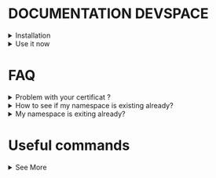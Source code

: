 # DOCUMENTATION DEVSPACE

<details>
  <summary>Installation</summary>
  
  ## Installation on Ubuntu  
* Install [devspace CLI](https://devspace.sh/cli/docs/quickstart#1-download-cli) (v5.15)
* Ensure you have docker, helm (v2.17.0) and kubectl installed on your machine
  ## DETAILS Installation on Ubuntu
* [Download 2.17.0](https://get.helm.sh/helm-v2.17.0-linux-amd64.tar.gz)
-> Extract here
-> On terminal access to last folder of helm downloaded file
-> which helm
-> sudo mv helm (copy/paste result of last commande)
-> helm version
</details>

<details>
  
   <summary>Use it now</summary>

<br />

### First time
If this is the first time you start devspace, run the following command to tell devspace which namespace you prefer to use:

```bash
devspace use namespace my-namespace
```
<br />

### Deploy the applicationsudo vim /etc/hosts
All devspace commands must be run at the root of the folder.

To deploy your application, run the following command:

```bash
devspace deploy
```
<br />

### Update your hosts file for the new ingress(es)

When creating ingresses, you need to update your hosts file to map the custom domain(s) with the Ingress Controller Nginx IP, `34.79.192.20`.
DO IT => sudo vim /etc/hosts => CHANGE YOUR IP INGRESS HERE (You can retrieve the URLs from the GCP Console)
Example for the Varnish ingress:
```
34.79.192.20 dev-yourname.laprovence.com dev-yourname-www.laprovence.com dev-yourname-api.laprovence.com dev-yourname-abonnement.laprovence.com
```
<br />

### Use the dev mode with hot-reloading

To start your application in dev mode and use the hot-reloading feature, run the following command:

```bash
devspace dev
```
It will deploy your application and its dependencies, then open a shell in the running container. You can now update your files locally and the changes will be reflected inside the container.

<br />

### Delete the application

- To delete the deployment, run the following command:

```bash
devspace purge
```

- If your deployment contains dependencies (e.g.: varnish) or if you want to fully clean your environment, run the following command to delete everything:

```bash
devspace purge -a
```
<br />
  
### Deploy without Varnish

To deploy your application without Varnish, simply comment the following block in the `devspace.yaml` configuration file:

```yaml
# comment this block to disable varnish dependency
dependencies:
- name: varnish
  source:
    path: ../vcl-varnish
  vars:
    - name: backend_api
      value: api
```

<br />  

### Clear Varnish cache

If you deploy the application with Varnish as a dependency (default behavior), you can run the following command to clear its cache:

```bash
devspace run varnish.purge
```
</details>

# FAQ

<details>
   <summary>Problem with your certificat ?</summary>
  
  ```bash
    kubectl delete ns dev-yourname
  ```
</details>

<details>
   <summary>How to see if my namespace is existing already?</summary>
  
  ```bash
    devspace use namespace
  ```
</details>

<details>
   <summary>My namespace is exiting already?</summary>
  
  ```bash
    devspace use namespace
  ```
</details>



# Useful commands
<details>
   <summary>See More</summary>
* `devspace enter` will open a shell in the selected container
* `devspace open` will create a port-forward from the cluster to your local machine, useful if you don't need an ingress to test your application
* `devspace ui` will deploy the web interface (also deployed when running in dev mode)
* `devspace logs` will retrieve the container logs (use the `-f` flag to stream it)
* `devspace list vars` will display the current variables and their values used in `devspace.yaml`
* `devspace reset vars` will reset the variables to their original value
<details />

